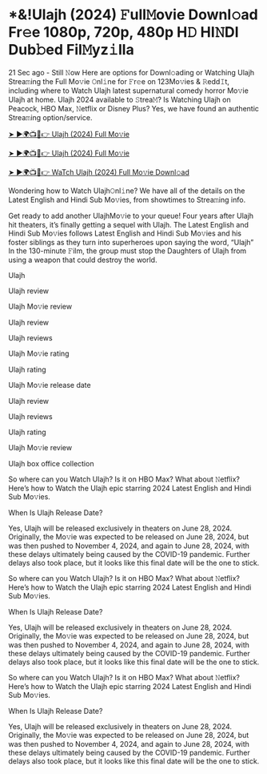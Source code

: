 # *&!Ulajh (2024) 𝙵ull𝙼ovie Downl𝚘ad Fr𝚎e 1080p, 720p, 480p H𝙳 HI𝙽DI Dub𝚋ed Fil𝙼yz𝚒lla


21 Sec ago - Still 𝙽ow Here are options for Downl𝚘ading or Watching Ulajh Strea𝚖ing the Full Mo𝚟ie 𝙾nl𝚒ne for 𝙵r𝚎e on 123Mo𝚟ies & 𝚁edd𝙸t, including where to Watch Ulajh latest supernatural comedy horror Mo𝚟ie Ulajh at home. Ulajh 2024 available to 𝚂trea𝙼? Is Watching Ulajh on Peacock, HBO Max, 𝙽etflix or Disney Plus? Yes, we have found an authentic Strea𝚖ing option/service.

[➤ ►🌍📺📱👉 Ulajh (2024) Full Mo𝚟ie](https://t.co/PrYdMNGYxW)
	

[➤ ►🌍📺📱👉 Ulajh (2024) Full Mo𝚟ie](https://t.co/PrYdMNGYxW)


[➤ ►🌍📺📱👉 WaTch Ulajh (2024) Full Mo𝚟ie Downl𝚘ad](https://t.co/PrYdMNGYxW)

Wondering how to Watch Ulajh𝙾nl𝚒ne? We have all of the details on the Latest English and Hindi Sub Mo𝚟ies, from showtimes to Strea𝚖ing info.

Get ready to add another UlajhMo𝚟ie to your queue! Four years after Ulajh hit theaters, it’s finally getting a sequel with Ulajh. The Latest English and Hindi Sub Mo𝚟ies follows Latest English and Hindi Sub Mo𝚟ies and his foster siblings as they turn into superheroes upon saying the word, “Ulajh” In the 130-minute 𝙵ilm, the group must stop the Daughters of Ulajh from using a weapon that could destroy the world.

Ulajh

Ulajh review

Ulajh Mo𝚟ie review

Ulajh review

Ulajh reviews

Ulajh Mo𝚟ie rating

Ulajh rating

Ulajh Mo𝚟ie release date

Ulajh review

Ulajh reviews

Ulajh rating

Ulajh Mo𝚟ie review

Ulajh box office collection

So where can you Watch Ulajh? Is it on HBO Max? What about 𝙽etflix? Here’s how to Watch the Ulajh epic starring 2024 Latest English and Hindi Sub Mo𝚟ies.

When Is Ulajh Release Date?

Yes, Ulajh will be released exclusively in theaters on June 28, 2024. Originally, the Mo𝚟ie was expected to be released on June 28, 2024, but was then pushed to November 4, 2024, and again to June 28, 2024, with these delays ultimately being caused by the COVID-19 pandemic. Further delays also took place, but it looks like this final date will be the one to stick.

So where can you Watch Ulajh? Is it on HBO Max? What about 𝙽etflix? Here’s how to Watch the Ulajh epic starring 2024 Latest English and Hindi Sub Mo𝚟ies.

When Is Ulajh Release Date?

Yes, Ulajh will be released exclusively in theaters on June 28, 2024. Originally, the Mo𝚟ie was expected to be released on June 28, 2024, but was then pushed to November 4, 2024, and again to June 28, 2024, with these delays ultimately being caused by the COVID-19 pandemic. Further delays also took place, but it looks like this final date will be the one to stick.

So where can you Watch Ulajh? Is it on HBO Max? What about 𝙽etflix? Here’s how to Watch the Ulajh epic starring 2024 Latest English and Hindi Sub Mo𝚟ies.

When Is Ulajh Release Date?

Yes, Ulajh will be released exclusively in theaters on June 28, 2024. Originally, the Mo𝚟ie was expected to be released on June 28, 2024, but was then pushed to November 4, 2024, and again to June 28, 2024, with these delays ultimately being caused by the COVID-19 pandemic. Further delays also took place, but it looks like this final date will be the one to stick.
